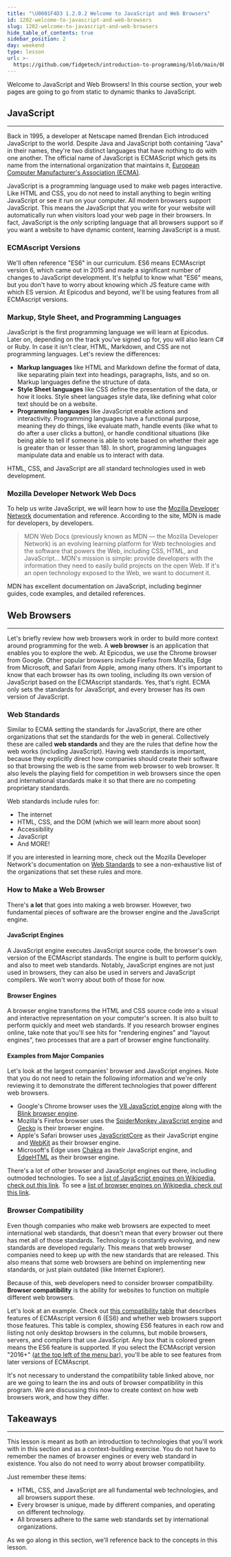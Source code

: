 ```yaml
---
title: "\U0001F4D3 1.2.0.2 Welcome to JavaScript and Web Browsers"
id: 1202-welcome-to-javascript-and-web-browsers
slug: 1202-welcome-to-javascript-and-web-browsers
hide_table_of_contents: true
sidebar_position: 2
day: weekend
type: lesson
url: >-
  https://github.com/fidgetech/introduction-to-programming/blob/main/0b_welcome_to_javascript_and_web_browsers.md
---
```


Welcome to JavaScript and Web Browsers! In this course section, your web pages are going to go from static to dynamic thanks to JavaScript.

## JavaScript
---

Back in 1995, a developer at Netscape named Brendan Eich introduced JavaScript to the world.  Despite Java and JavaScript both containing "Java" in their names, they're two distinct languages that have nothing to do with one another. The official name of JavaScript is ECMAScript which gets its name from the international organization that maintains it, [European Computer Manufacturer's Association (ECMA)](http://www.ecma-international.org/).

JavaScript is a programming language used to make web pages interactive. Like HTML and CSS, you do not need to install anything to begin writing JavaScript or see it run on your computer. All modern browsers support JavaScript. This means the JavaScript that you write for your website will automatically run when visitors load your web page in their browsers. In fact, JavaScript is the _only_ scripting language that all browsers support so if you want a website to have dynamic content, learning JavaScript is a must.

### ECMAscript Versions

We'll often reference "ES6" in our curriculum. ES6 means ECMAscript version 6, which came out in 2015 and made a significant number of changes to JavaScript development. It's helpful to know what "ES6" means, but you don't have to worry about knowing which JS feature came with which ES version. At Epicodus and beyond, we'll be using features from all ECMAscript versions. 

### Markup, Style Sheet, and Programming Languages

JavaScript is the first programming language we will learn at Epicodus. Later on, depending on the track you've signed up for, you will also learn C# or Ruby. In case it isn't clear, HTML, Markdown, and CSS are not programming languages. Let's review the differences:

* **Markup languages** like HTML and Markdown define the format of data, like separating plain text into headings, paragraphs, lists, and so on. Markup languages define the structure of data.
* **Style Sheet languages** like CSS define the presentation of the data, or how it looks. Style sheet languages style data, like defining what color text should be on a website.
* **Programming languages** like JavaScript enable actions and interactivity. Programming languages have a functional purpose, meaning they _do_ things, like evaluate math, handle events (like what to do after a user clicks a button), or handle conditional situations (like being able to tell if someone is able to vote based on whether their age is greater than or lesser than 18). In short, programming languages manipulate data and enable us to interact with data.

HTML, CSS, and JavaScript are all standard technologies used in web development.

### Mozilla Developer Network Web Docs

To help us write JavaScript, we will learn how to use the [Mozilla Developer Network](https://developer.mozilla.org/en-US/) documentation and reference. According to the site, MDN is made for developers, by developers.

> MDN Web Docs (previously known as MDN — the Mozilla Developer Network) is an evolving learning platform for Web technologies and the software that powers the Web, including CSS, HTML, and JavaScript... MDN's mission is simple: provide developers with the information they need to easily build projects on the open Web. If it's an open technology exposed to the Web, we want to document it.

MDN has excellent documentation on JavaScript, including beginner guides, code examples, and detailed references. 

## Web Browsers
---

Let's briefly review how web browsers work in order to build more context around programming for the web. A **web browser** is an application that enables you to explore the web. At Epicodus, we use the Chrome browser from Google. Other popular browsers include Firefox from Mozilla, Edge from Microsoft, and Safari from Apple, among many others. It's important to know that each browser has its own tooling, including its own version of JavaScript based on the ECMAscript standards. Yes, that's right. ECMA only sets the standards for JavaScript, and every browser has its own version of JavaScript.

### Web Standards 

Similar to ECMA setting the standards for JavaScript, there are other organizations that set the standards for the web in general. Collectively these are called **web standards** and they are the rules that define how the web works (including JavaScript). Having web standards is important, because they explicitly direct how companies should create their software so that browsing the web is the same from web browser to web browser. It also levels the playing field for competition in web browsers since the open and international standards make it so that there are no competing proprietary standards. 

Web standards include rules for:

* The internet
* HTML, CSS, and the DOM (which we will learn more about soon)
* Accessibility
* JavaScript
* And MORE!

If you are interested in learning more, check out the Mozilla Developer Network's documentation on [Web Standards](https://developer.mozilla.org/en-US/docs/Glossary/Web_standards) to see a non-exhaustive list of the organizations that set these rules and more.

### How to Make a Web Browser

There's **a lot** that goes into making a web browser. However, two fundamental pieces of software are the browser engine and the JavaScript engine. 

#### JavaScript Engines

A JavaScript engine executes JavaScript source code, the browser's own version of the ECMAscript standards. The engine is built to perform quickly, and also to meet web standards. Notably, JavaScript engines are not just used in browsers, they can also be used in servers and JavaScript compilers. We won't worry about both of those for now.

#### Browser Engines

A browser engine transforms the HTML and CSS source code into a visual and interactive representation on your computer's screen. It is also built to perform quickly and meet web standards. If you research browser engines online, take note that you'll see hits for "rendering engines" and "layout engines", two processes that are a part of browser engine functionality.

#### Examples from Major Companies

Let's look at the largest companies' browser and JavaScript engines. Note that you do not need to retain the following information and we're only reviewing it to demonstrate the different technologies that power different web browsers.

* Google's Chrome browser uses the [V8 JavaScript engine](https://v8.dev/) along with the [Blink browser engine](https://en.wikipedia.org/wiki/Blink_(browser_engine)). 
* Mozilla's Firefox browser uses the [SpiderMonkey JavaScript engine](https://spidermonkey.dev/) and [Gecko](https://en.wikipedia.org/wiki/Gecko_(software)) is their browser engine.
* Apple's Safari browser uses [JavaScriptCore](https://trac.webkit.org/wiki/JavaScriptCore#:~:text=JavaScriptCore%20is%20the%20built%2Din,SquirrelFish%20and%20%E2%80%8BSquirrelFish%20Extreme.) as their JavaScript engine and [WebKit](https://webkit.org/) as their browser engine.
* Microsoft's Edge uses [Chakra](https://en.wikipedia.org/wiki/Chakra_(JavaScript_engine)) as their JavaScript engine, and [EdgeHTML](https://en.wikipedia.org/wiki/EdgeHTML) as their browser engine.

There's a lot of other browser and JavaScript engines out there, including outmoded technologies. To see a [list of JavaScript engines on Wikipedia, check out this link](https://en.wikipedia.org/wiki/List_of_ECMAScript_engines). To see a [list of browser engines on Wikipedia, check out this link](https://en.wikipedia.org/wiki/Comparison_of_browser_engines).

### Browser Compatibility

Even though companies who make web browsers are expected to meet international web standards, that doesn't mean that every browser out there has met all of those standards. Technology is constantly evolving, and new standards are developed regularly. This means that web browser companies need to keep up with the new standards that are released. This also means that some web browsers are behind on implementing new standards, or just plain outdated (like Internet Explorer). 

Because of this, web developers need to consider browser compatibility. **Browser compatibility** is the ability for websites to function on multiple different web browsers.  

Let's look at an example. Check out [this compatibility table](https://kangax.github.io/compat-table/es6/) that describes features of ECMAscript version 6 (ES6) and whether web browsers support those features. This table is complex, showing ES6 features in each row and listing not only desktop browsers in the columns, but mobile browsers, servers, and compilers that use JavaScript. Any box that is colored green means the ES6 feature is supported. If you select the ECMAscript version "2016+" ([at the top left of the menu bar](https://kangax.github.io/compat-table/es2016plus/)), you'll be able to see features from later versions of ECMAscript.

It's not necessary to understand the compatibility table linked above, nor are we going to learn the ins and outs of browser compatibility in this program. We are discussing this now to create context on how web browsers work, and how they differ. 

## Takeaways
---

This lesson is meant as both an introduction to technologies that you'll work with in this section and as a context-building exercise. You do not have to remember the names of browser engines or every web standard in existence. You also do not need to worry about browser compatibility.

Just remember these items:

* HTML, CSS, and JavaScript are all fundamental web technologies, and all browsers support these.
* Every browser is unique, made by different companies, and operating on different technology.
* All browsers adhere to the same web standards set by international organizations.

As we go along in this section, we'll reference back to the concepts in this lesson.
